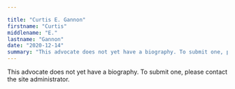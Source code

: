 ```yaml
---

title: "Curtis E. Gannon"
firstname: "Curtis"
middlename: "E."
lastname: "Gannon"
date: "2020-12-14"
summary: "This advocate does not yet have a biography. To submit one, please contact the site administrator."
---
```

This advocate does not yet have a biography. To submit one, please contact the site administrator.

